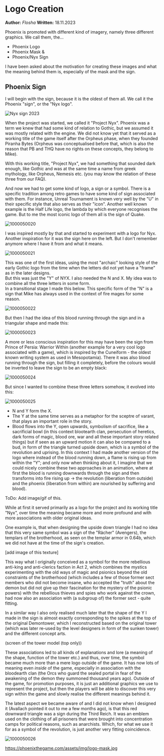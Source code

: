 # Logo Creation

**Author:** *Flosha*
**Written:** 18.11.2023

Phoenix is promoted with different kind of imagery, namely three different graphics. We call them, the...

* Phoenix Logo
* Phoenix Mask &
* Phoenix/Nyx Sign

I have been asked about the motivation for creating these images and what the meaning behind them is, especially of the mask and the sign. 


## Phoenix Sign

I will begin with the sign, because it is the oldest of them all. We call it the Phoenix "sign", or the "Nyx logo". 

![Nyx sign 2023](https://phoenixthegame.com/assets/img/nyxsign-2023.jpg)

When the project was started, we called it "Project Nyx". Phoenix was a term we knew that had some kind of relation to Gothic, but we assumed it was mostly related with the engine. We did not know yet that it served as a working title of the game itself after the Orpheus phase, when they founded Piranha Bytes (Orpheus was conceptualised before that, which is also the reason that PB and THQ have no rights on these concepts, they belong to Mike). 

With this working title, "Project Nyx", we had something that sounded dark enough, like Gothic and was at the same time a name from greek mythology, like Orpheus, Nemesis etc. (you may know the relation of these three from our FAQ). 

And now we had to get some kind of logo, a sign or a symbol. There is a specific tradition among retro games to have some kind of sign associated with them. For instance, Unreal Tournament is known very well by the "U" in their specific style that also serves as their "icon". Another well known example is the Half Life logo, the lambda by which everyone recognises the game. But to me the most iconic logo of them all is the sign of Quake.

![1000050020](https://github.com/user-attachments/assets/0b7b3ca7-a87a-407b-9dab-660ae3abca77)

I was inspired mostly by that and started to experiment with a logo for Nyx. Another inspiration for it was the sign here on the left. But I don't remember anymore where I have it from and what it means. 

![1000050021](https://github.com/user-attachments/assets/ea42a757-b7a3-4081-b540-d7117865dd6a)

This was one of the first ideas, using the most "archaic" looking style of the early Gothic logo from the time when the letters did not yet have a "frame" as in the later designs.  
But this was just the "Y" of NYX. I also needed the N and X. My idea was to combine all the three letters in some form.  
In a transitional stage I made this below. This specific form of the "N" is a sign that Mike has always used in the context of fire mages for some reason.

![1000050022](https://github.com/user-attachments/assets/88fdac11-eb4d-4816-a0ec-c9df01731f1f)

But then I had the idea of this blood running through the sign and in a triangular shape and made this: 

![1000050023](https://github.com/user-attachments/assets/2f1c7c84-3f4b-426c-a12a-b12fcf4984f5)

A more or less conscious inspiration for this may have been the sign from Prince of Persia: Warrior Within (another example for a very cool logo associated with a game), which is inspired by the Cuneiform - the oldest known writing system as used in Mesopotamia). There it was also blood running through the sign, but filling it completely, before the colours would be inverted to leave the sign to be an empty black:

![1000050024](https://github.com/user-attachments/assets/9d9eb2c9-0ec4-4255-adad-57f321d27b42)

But since I wanted to combine these three letters somehow, it evolved into this:

![1000050025](https://github.com/user-attachments/assets/64a52627-e2f8-416d-a0dd-439d429d5ba5)

* N and Y form the X. 
* The Y at the same time serves as a metaphor for the sceptre of varant, that plays an important role in the story. 
* Blood flows into the Y, open upwards, symbolism of sacrifice, like a sacrificial bowl (in this context blootearth clan, persecution of heretics, dark forms of magic, blood ore, war and all these important story related things) but if seen as an upward motion it can also be compared to a bud, in form of the triangle turned upside down, which is a symbol of the revolution and uprising. In this context I had made another version of the logo where instead of the blood running down, a flame is rising up from within the "Y"; and only now when thinking about it, I imagine that we could nicely combine these two approaches in an animation, where at first the blood is running downwards through the sign and then transforms into fire rising up -> the revolution (liberation from outside) and the phoenix (liberation from within) are nourished by suffering and blood).

ToDo: Add image/gif of this.

While at first it served primarily as a logo for the project and its working title "Nyx", over time the meaning became more and more profound and with more associations with older original ideas. 

One example is, that when designing the upside down triangle I had no idea that this very same symbol was a sign of the "Rächer" (Avengers), the templars of the brotherhood, as seen on the templar armor in 0.64b, which we did not have at the time of the sign's creation.

[add image of this texture]

This way what I originally conceived as a symbol for the more rebellious anti-king and anti-clerics faction in Act 2, which combines the mystics experimenting with the old ways of magic and psionics beyond the old constraints of the brotherhood (which includes a few of those former sect members who did not become insane, who accepted the "truth" about the demon but did not give up their fascination for the mystery of the psionic powers) with the rebellious thieves and spies who work against the crown, had now also an association with (a subgroup of) the former sect - quite fitting. 

In a similar way I also only realised much later that the shape of the Y I made in the sign is almost exactly corresponding to the spikes at the top of the original Demontower, which I reconstructed based on the original tower (which was later re-used by the level designers in form of the sunken tower) and the different concept arts. 

(screen of the tower model (top only))

These associations led to all kinds of explanations and lore (a meaning of the shape, function of the tower etc.) and thus, over time, the symbol became much more than a mere logo outside of the game. It has now lots of meaning even *inside* of the game, especially in association with the bloodearth clan (the Orcs who guard the sealed portal in fear of the awakening of the demon they summoned thousand years ago). Outside of the game, for promotion purposes, it is just an additional graphics we use to represent the project, but then the players will be able to discover this very sign within the game and slowly realise the different meanings behind it. 

The latest aspect we became aware of and I did not know when I designed it (Avallach pointed it out to me a few months ago), is that this red downward triangle was a sign during the Third Reich. It was an emblem used on the clothing of all prisoners that were brought into concentration camps for political reasons, such as anarchists. Which, for what we use it for as a symbol of the revolution, is just another very fitting coincidence. 

![1000050026](https://github.com/user-attachments/assets/0008802d-b103-40c7-91da-8e472a17e246)




https://phoenixthegame.com/assets/img/logo-mask.jpg
